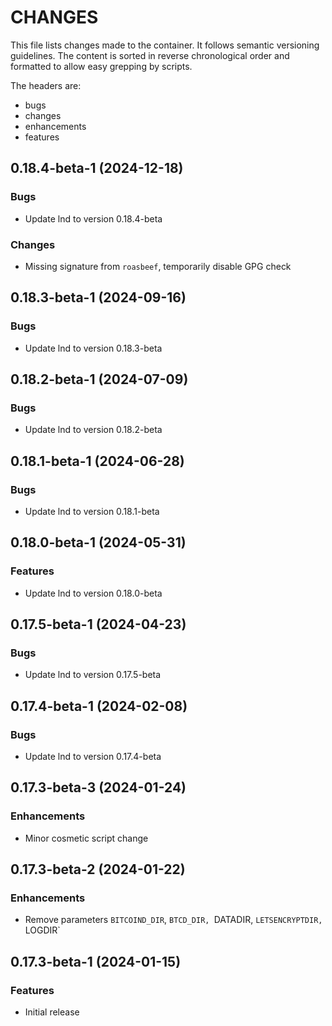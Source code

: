 # CHANGES

This file lists changes made to the container. It follows semantic versioning
guidelines. The content is sorted in reverse chronological order and formatted
to allow easy grepping by scripts.

The headers are:
- bugs
- changes
- enhancements
- features

## 0.18.4-beta-1 (2024-12-18)

### Bugs

- Update lnd to version 0.18.4-beta

### Changes

- Missing signature from `roasbeef`, temporarily disable GPG check

## 0.18.3-beta-1 (2024-09-16)

### Bugs

- Update lnd to version 0.18.3-beta

## 0.18.2-beta-1 (2024-07-09)

### Bugs

- Update lnd to version 0.18.2-beta

## 0.18.1-beta-1 (2024-06-28)

### Bugs

- Update lnd to version 0.18.1-beta

## 0.18.0-beta-1 (2024-05-31)

### Features

- Update lnd to version 0.18.0-beta

## 0.17.5-beta-1 (2024-04-23)

### Bugs

- Update lnd to version 0.17.5-beta

## 0.17.4-beta-1 (2024-02-08)

### Bugs

- Update lnd to version 0.17.4-beta

## 0.17.3-beta-3 (2024-01-24)

### Enhancements

- Minor cosmetic script change

## 0.17.3-beta-2 (2024-01-22)

### Enhancements

- Remove parameters `BITCOIND_DIR`, `BTCD_DIR, `DATADIR, `LETSENCRYPTDIR, `LOGDIR`

## 0.17.3-beta-1 (2024-01-15)

### Features

- Initial release
